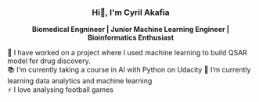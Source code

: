 ### <p align="center"> Hi👋, I'm Cyril Akafia </p>

**<p align="center"> Biomedical Engnineer | Junior Machine Learning Engineer | Bioinformatics Enthusiast </p>** 

🔭 I have worked on a project where I used machine learning to build QSAR model for drug discovery. <br>
📚 I'm currently taking a course in AI with Python on Udacity
🌱 I’m currently learning data analytics and machine learning <br>
⚡ I love analysing football games <br>

<!--
**cyrilakafia/cyrilakafia** is a ✨ _special_ ✨ repository because its `README.md` (this file) appears on your GitHub profile.

Here are some ideas to get you started:

- 🔭 I’m currently working on ...
- 🌱 I’m currently learning ...
- 👯 I’m looking to collaborate on ...
- 🤔 I’m looking for help with ...
- 💬 Ask me about ...
- 📫 How to reach me: ...
- 😄 Pronouns: ...
- ⚡ Fun fact: ...
-->
